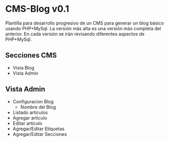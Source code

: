 CMS-Blog v0.1
============
Plantilla para desarrollo progresivo de un CMS para generar un blog básico usando PHP+MySql.
La versión más alta es una versión más completa del anterior.
En cada versión se irán revisando diferentes aspectos de PHP+MySql.

Secciones CMS
------------
- Vista Blog
- Vista Admin

Vista Admin
-----------
- Configuracion Blog
	- Nombre del Blog
- Listado articulos
- Agregar articulo
- Editar articulo
- Agregar/Editar Etiquetas
- Agregar/Editar Secciones
